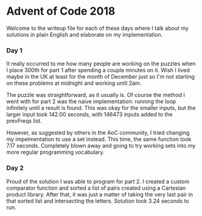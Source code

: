 # Advent of Code 2018
Welcome to the writeup file for each of these days where I talk about my solutions in plain English and elaborate on my implementation.

### Day 1
It really occurred to me how many people are working on the puzzles when I place 300th for part 1 after spending a couple minutes on it. Wish I lived maybe in the UK at least for the month of December just so I'm not starting on these problems at midnight and working until 2am.

The puzzle was straightforward, as it usually is. Of course the method I went with for part 2 was the naive implementation: running the loop infinitely until a result is found. This was okay for the smaller inputs, but the larger input took 142.00 seconds, with 146473 inputs added to the prevFreqs list.

However, as suggested by others in the AoC community, I tried changing my impelmentation to use a set instead. This time, the same function took 7.17 seconds. Completely blown away and going to try working sets into my more regular programming vocabulary.

### Day 2
Proud of the solution I was able to program for part 2. I created a custom comparator function and sorted a list of pairs created using a Cartesian product library. After that, it was just a matter of taking the very last pair in that sorted list and intersecting the letters. Solution took 3.24 seconds to run.
